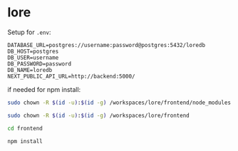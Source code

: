 # lore

Setup for `.env`:

```
DATABASE_URL=postgres://username:password@postgres:5432/loredb
DB_HOST=postgres
DB_USER=username
DB_PASSWORD=password
DB_NAME=loredb
NEXT_PUBLIC_API_URL=http://backend:5000/
```

if needed for npm install:

```sh
sudo chown -R $(id -u):$(id -g) /workspaces/lore/frontend/node_modules

sudo chown -R $(id -u):$(id -g) /workspaces/lore/frontend

cd frontend

npm install
```

